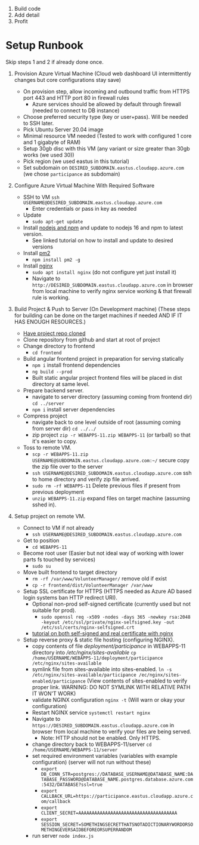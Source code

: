 1. Build code
2. Add detail
3. Profit

# Setup Runbook

Skip steps 1 and 2 if already done once.

1. Provision Azure Virtual Machine (Cloud web dashboard UI intermittently changes but core configurations stay save)
   - On provision step, allow incoming and outbound traffic from HTTPS port 443 and HTTP port 80 in firewall rules
     - Azure services should be allowed by default through firewall (needed to connect to DB instance)
   - Choose preferred security type (key or user+pass). Will be needed to SSH later.
   - Pick Ubuntu Server 20.04 image
   - Minimal resource VM needed (Tested to work with configured 1 core and 1 gigabyte of RAM)
   - Setup 30gb disc with this VM (any variant or size greater than 30gb works (we used 30))
   - Pick region (we used eastus in this tutorial)
   - Set subdomain on `DESIRED_SUBDOMAIN.eastus.cloudapp.azure.com`  (we chose `participance` as subdomain)
  
2. Configure Azure Virtual Machine With Required Software
   - SSH to VM `ssh USERNAME@DESIRED_SUBDOMAIN.eastus.cloudapp.azure.com`
     - Enter credentials or pass in key as needed
   - Update
     - `sudo apt-get update`
   - Install [nodejs and npm](https://linuxhint.com/install_node-js_npm_ubuntu/) and update to nodejs 16 and npm to latest version.
     - See linked tutorial on how to install and update to desired versions
   - Install [pm2](https://pm2.keymetrics.io/) 
     - `npm install pm2 -g`
   - Install [nginx](https://www.digitalocean.com/community/tutorials/how-to-install-nginx-on-ubuntu-20-04) 
     - `sudo apt install nginx` (do not configure yet just install it)
     - Navigate to `http://DESIRED_SUBDOMAIN.eastus.cloudapp.azure.com` in browser from local machine to verify nginx service working & that firewall rule is working.

3. Build Project & Push to Server (On Development machine) (These steps for building can be done on the target machines if needed AND IF IT HAS ENOUGH RESOURCES.)
     - [Have project repo cloned](https://github.ncsu.edu/CSC-WebApps-F21/WEBAPPS-11)
     - Clone repository from github and start at root of project
     - Change directory to frontend
       - `cd frontend`
     - Build angular frontend project in preparation for serving statically
       - `npm i` install frontend dependencies
       - `ng build --prod`
       - Built static angular project frontend files will be placed in dist directory at same level.
     - Prepare backend server.
       - navigate to server directory (assuming coming from frontend dir) `cd ../server`
       - `npm i` install server dependencies
     - Compress project
       - navigate back to one level outside of root (assuming coming from server dir) `cd ../../`
       - zip project `zip -r WEBAPPS-11.zip WEBAPPS-11` (or tarball) so that it's easier to copy.
     - Toss to remote VM.
       - `scp -r WEBAPPS-11.zip USERNAME@SUBDOMAIN.eastus.cloudapp.azure.com:~/` secure copy the zip file over to the server
       - `ssh USERNAME@DESIRED_SUBDOMAIN.eastus.cloudapp.azure.com` ssh to home directory and verify zip file arrived.
       - `sudo rm -rf WEBAPPS-11` Delete previous files if present from previous deployment
       - `unzip WEBAPPS-11.zip` expand files on target machine (assuming sshed in).

4. Setup project on remote VM.
    - Connect to VM if not already
      - `ssh USERNAME@DESIRED_SUBDOMAIN.eastus.cloudapp.azure.com`
    - Get to position
      - `cd WEBAPPS-11`
    - Become root user (Easier but not ideal way of working with lower parts fs touched by services)
      - `sudo su`
    - Move built frontend to target directory
      - `rm -rf /var/www/VolunteerManager/` remove old if exist
      - `cp -r frontend/dist/VolunteerManager /var/www`
    - Setup SSL certificate for HTTPS (HTTPS needed as Azure AD based login systems ban HTTP redirect URI).
      - Optional non-prod self-signed certificate (currently used but not suitable for prod).
        - `sudo openssl req -x509 -nodes -days 365 -newkey rsa:2048 -keyout /etc/ssl/private/nginx-selfsigned.key -out /etc/ssl/certs/nginx-selfsigned.crt`
      - [tutorial on both self-signed and real certificate with nginx](https://www.fhtino.it/blog/experiment-how-to-assign-a-domain-name-and-activate-https-on-a-free-or-shared-azure-web-site)
    - Setup reverse proxy & static file hosting (configuring NGINX).
      - copy contents of file *deployment/participance* in WEBAPPS-11 directory into */etc/nginx/sites-available* `cp /home/USERNAME/WEBAPPS-11/deployment/participance /etc/nginx/sites-available`
      - symlink file from sites-available into sites-enabled. `ln -s /etc/nginx/sites-available/participance /ec/nginx/sites-enabled/participance` (View contents of sites-enabled to verify proper link. WARNING: DO NOT SYMLINK WITH RELATIVE PATH IT WON'T WORK)
      - validate NGINX configuration `nginx -t` (Will warn or okay your configuration)
      - Restart NGINX service `systemctl restart nginx`
      - Navigate to `https://DESIRED_SUBDOMAIN.eastus.cloudapp.azure.com` in browser from local machine to verify your files are being served.
        - Note: HTTP should not be enabled. Only HTTPS.
      - change directory back to WEBAPPS-11/server `cd /home/USERNAME/WEBAPPS-11/server`
      - set required environment variables (variables with example configuration) (server will not run without these)
        - `export DB_CONN_STR=postgres://DATABASE_USERNAME@DATABASE_NAME:DATABASE_PASSWORD@DATABASE_NAME.postgres.database.azure.com:5432/DATABASE?ssl=true`
        - `export CALLBACK_URL=https://participance.eastus.cloudapp.azure.com/callback`
        - `export CLIENT_SECRET=AAAAAAAAAAAAAAAAAAAAAAAAAAAAAAAAAAAAA`
        - `export SESSION_SECRET=SOMETHINGSECRETTHATSNOTADICTIONARYWORDORSOMETHINGEVERSAIDBEFOREORSUPERRANDOM`
      - run server `node index.js`
